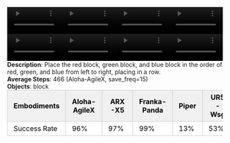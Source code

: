 <!DOCTYPE html>
<html lang="en">
<body>
    <div style="display: flex;">
        <video src="../task_video_clean/blocks_ranking_rgb/aloha-agilex_head.mp4" controls loop muted autoplay style="width: 25%;"></video>
        <video src="../task_video_clean/blocks_ranking_rgb/franka-panda_head.mp4" controls loop muted autoplay style="width: 25%;"></video>
        <video src="../task_video_clean/blocks_ranking_rgb/ARX-X5_head.mp4" controls loop muted autoplay style="width: 25%;"></video>
        <video src="../task_video_clean/blocks_ranking_rgb/ur5-wsg_head.mp4" controls loop muted autoplay style="width: 25%;"></video>
    </div>
    <div style="display: flex;">
        <video src="../task_video_clean/blocks_ranking_rgb/aloha-agilex_world.mp4" controls loop muted autoplay style="width: 25%;"></video>
        <video src="../task_video_clean/blocks_ranking_rgb/franka-panda_world.mp4" controls loop muted autoplay style="width: 25%;"></video>
        <video src="../task_video_clean/blocks_ranking_rgb/ARX-X5_world.mp4" controls loop muted autoplay style="width: 25%;"></video>
        <video src="../task_video_clean/blocks_ranking_rgb/ur5-wsg_world.mp4" controls loop muted autoplay style="width: 25%;"></video>
    </div>
    <b>Description</b>: Place the red block, green block, and blue block in the order of red, green, and blue from left to right, placing in a row.<br>
    <b>Average Steps</b>: 466 (Aloha-AgileX, save_freq=15)<br>
    <b>Objects</b>: block<br>
    <table style="margin:0 auto;border-collapse:collapse;width:auto;min-width:180px;background-color:white;">
        <thead>
            <tr style="background:#f0f0f0;">
                <th style="border:1px solid #ccc;padding:6px 14px;color:black;">Embodiments</th>
                <th style="border:1px solid #ccc;padding:6px 14px;color:black;">Aloha-AgileX</th>
                <th style="border:1px solid #ccc;padding:6px 14px;color:black;">ARX-X5</th>
                <th style="border:1px solid #ccc;padding:6px 14px;color:black;">Franka-Panda</th>
                <th style="border:1px solid #ccc;padding:6px 14px;color:black;">Piper</th>
                <th style="border:1px solid #ccc;padding:6px 14px;color:black;">UR5-Wsg</th>
            </tr>
        </thead>
        <tbody>
            <tr style="background:white;">
                <td style="border:1px solid #ccc;padding:6px 14px;color:black;">Success Rate</td>
                <td style="border:1px solid #ccc;padding:6px 14px;color:black;">96%</td>
                <td style="border:1px solid #ccc;padding:6px 14px;color:black;">97%</td>
                <td style="border:1px solid #ccc;padding:6px 14px;color:black;">99%</td>
                <td style="border:1px solid #ccc;padding:6px 14px;color:black;">13%</td>
                <td style="border:1px solid #ccc;padding:6px 14px;color:black;">53%</td>
            </tr>
        </tbody>
    </table>
</body>
</html>
